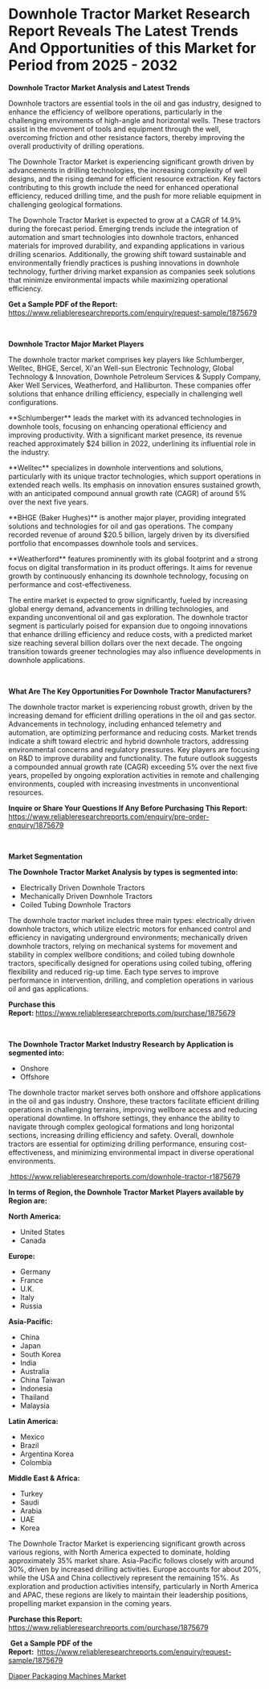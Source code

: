 <p><h1>Downhole Tractor Market Research Report Reveals The Latest Trends And Opportunities of this Market for Period from 2025 - 2032</h1></p><p><strong>Downhole Tractor Market Analysis and Latest Trends</strong></p>
<p><p>Downhole tractors are essential tools in the oil and gas industry, designed to enhance the efficiency of wellbore operations, particularly in the challenging environments of high-angle and horizontal wells. These tractors assist in the movement of tools and equipment through the well, overcoming friction and other resistance factors, thereby improving the overall productivity of drilling operations.</p><p>The Downhole Tractor Market is experiencing significant growth driven by advancements in drilling technologies, the increasing complexity of well designs, and the rising demand for efficient resource extraction. Key factors contributing to this growth include the need for enhanced operational efficiency, reduced drilling time, and the push for more reliable equipment in challenging geological formations.</p><p>The Downhole Tractor Market is expected to grow at a CAGR of 14.9% during the forecast period. Emerging trends include the integration of automation and smart technologies into downhole tractors, enhanced materials for improved durability, and expanding applications in various drilling scenarios. Additionally, the growing shift toward sustainable and environmentally friendly practices is pushing innovations in downhole technology, further driving market expansion as companies seek solutions that minimize environmental impacts while maximizing operational efficiency.</p></p>
<p><strong>Get a Sample PDF of the Report:&nbsp;</strong> <a href="https://www.reliableresearchreports.com/enquiry/request-sample/1875679?utm_campaign=2528&utm_medium=2&utm_source=Github&utm_content=ia&utm_term=19022025&utm_id=downhole-tractor">https://www.reliableresearchreports.com/enquiry/request-sample/1875679</a></p>
<p>&nbsp;</p>
<p><strong>Downhole Tractor Major Market Players</strong></p>
<p><p>The downhole tractor market comprises key players like Schlumberger, Welltec, BHGE, Sercel, Xi'an Well-sun Electronic Technology, Global Technology & Innovation, Downhole Petroleum Services & Supply Company, Aker Well Services, Weatherford, and Halliburton. These companies offer solutions that enhance drilling efficiency, especially in challenging well configurations.</p><p>**Schlumberger** leads the market with its advanced technologies in downhole tools, focusing on enhancing operational efficiency and improving productivity. With a significant market presence, its revenue reached approximately $24 billion in 2022, underlining its influential role in the industry.</p><p>**Welltec** specializes in downhole interventions and solutions, particularly with its unique tractor technologies, which support operations in extended reach wells. Its emphasis on innovation ensures sustained growth, with an anticipated compound annual growth rate (CAGR) of around 5% over the next five years.</p><p>**BHGE (Baker Hughes)** is another major player, providing integrated solutions and technologies for oil and gas operations. The company recorded revenue of around $20.5 billion, largely driven by its diversified portfolio that encompasses downhole tools and services.</p><p>**Weatherford** features prominently with its global footprint and a strong focus on digital transformation in its product offerings. It aims for revenue growth by continuously enhancing its downhole technology, focusing on performance and cost-effectiveness.</p><p>The entire market is expected to grow significantly, fueled by increasing global energy demand, advancements in drilling technologies, and expanding unconventional oil and gas exploration. The downhole tractor segment is particularly poised for expansion due to ongoing innovations that enhance drilling efficiency and reduce costs, with a predicted market size reaching several billion dollars over the next decade. The ongoing transition towards greener technologies may also influence developments in downhole applications.</p></p>
<p>&nbsp;</p>
<p><strong>What Are The Key Opportunities For Downhole Tractor Manufacturers?</strong></p>
<p><p>The downhole tractor market is experiencing robust growth, driven by the increasing demand for efficient drilling operations in the oil and gas sector. Advancements in technology, including enhanced telemetry and automation, are optimizing performance and reducing costs. Market trends indicate a shift toward electric and hybrid downhole tractors, addressing environmental concerns and regulatory pressures. Key players are focusing on R&D to improve durability and functionality. The future outlook suggests a compounded annual growth rate (CAGR) exceeding 5% over the next five years, propelled by ongoing exploration activities in remote and challenging environments, coupled with increasing investments in unconventional resources.</p></p>
<p><strong>Inquire or Share Your Questions If Any Before Purchasing This Report:</strong> <a href="https://www.reliableresearchreports.com/enquiry/pre-order-enquiry/1875679?utm_campaign=2528&utm_medium=2&utm_source=Github&utm_content=ia&utm_term=19022025&utm_id=downhole-tractor">https://www.reliableresearchreports.com/enquiry/pre-order-enquiry/1875679</a></p>
<p>&nbsp;</p>
<p><strong>Market Segmentation</strong></p>
<p><strong>The Downhole Tractor Market Analysis by types is segmented into:</strong></p>
<p><ul><li>Electrically Driven Downhole Tractors</li><li>Mechanically Driven Downhole Tractors</li><li>Coiled Tubing Downhole Tractors</li></ul></p>
<p><p>The downhole tractor market includes three main types: electrically driven downhole tractors, which utilize electric motors for enhanced control and efficiency in navigating underground environments; mechanically driven downhole tractors, relying on mechanical systems for movement and stability in complex wellbore conditions; and coiled tubing downhole tractors, specifically designed for operations using coiled tubing, offering flexibility and reduced rig-up time. Each type serves to improve performance in intervention, drilling, and completion operations in various oil and gas applications.</p></p>
<p><strong>Purchase this Report:&nbsp;</strong><a href="https://www.reliableresearchreports.com/purchase/1875679?utm_campaign=2528&utm_medium=2&utm_source=Github&utm_content=ia&utm_term=19022025&utm_id=downhole-tractor">https://www.reliableresearchreports.com/purchase/1875679</a></p>
<p>&nbsp;</p>
<p><strong>The Downhole Tractor Market Industry Research by Application is segmented into:</strong></p>
<p><ul><li>Onshore</li><li>Offshore</li></ul></p>
<p><p>The downhole tractor market serves both onshore and offshore applications in the oil and gas industry. Onshore, these tractors facilitate efficient drilling operations in challenging terrains, improving wellbore access and reducing operational downtime. In offshore settings, they enhance the ability to navigate through complex geological formations and long horizontal sections, increasing drilling efficiency and safety. Overall, downhole tractors are essential for optimizing drilling performance, ensuring cost-effectiveness, and minimizing environmental impact in diverse operational environments.</p></p>
<p><a href="https://www.reliableresearchreports.com/downhole-tractor-r1875679?utm_campaign=2528&utm_medium=2&utm_source=Github&utm_content=ia&utm_term=19022025&utm_id=downhole-tractor">&nbsp;https://www.reliableresearchreports.com/downhole-tractor-r1875679</a></p>
<p><strong>In terms of Region, the Downhole Tractor Market Players available by Region are:</strong></p>
<p>
    <p> <strong> North America: </strong>
        <ul>
            <li>United States</li>
            <li>Canada</li>
        </ul>
        </p> 
    <p> <strong> Europe: </strong>
        <ul>
            <li>Germany</li>
            <li>France</li>
            <li>U.K.</li>
            <li>Italy</li>
            <li>Russia</li>
        </ul>
        </p> 
    <p> <strong> Asia-Pacific: </strong>
        <ul>
            <li>China</li>
            <li>Japan</li>
            <li>South Korea</li>
            <li>India</li>
            <li>Australia</li>
            <li>China Taiwan</li>
            <li>Indonesia</li>
            <li>Thailand</li>
            <li>Malaysia</li>
        </ul>
        </p> 
    <p> <strong> Latin America: </strong>
        <ul>
            <li>Mexico</li>
            <li>Brazil</li>
            <li>Argentina Korea</li>
            <li>Colombia</li>
        </ul>
        </p> 
    <p> <strong> Middle East & Africa: </strong>
        <ul>
            <li>Turkey</li>
            <li>Saudi</li>
            <li>Arabia</li>
            <li>UAE</li>
            <li>Korea</li>
        </ul>
    </p>
    </p>
<p><p>The Downhole Tractor Market is experiencing significant growth across various regions, with North America expected to dominate, holding approximately 35% market share. Asia-Pacific follows closely with around 30%, driven by increased drilling activities. Europe accounts for about 20%, while the USA and China collectively represent the remaining 15%. As exploration and production activities intensify, particularly in North America and APAC, these regions are likely to maintain their leadership positions, propelling market expansion in the coming years.</p></p>
<p><strong>Purchase this Report: </strong><a href="https://www.reliableresearchreports.com/purchase/1875679?utm_campaign=2528&utm_medium=2&utm_source=Github&utm_content=ia&utm_term=19022025&utm_id=downhole-tractor">https://www.reliableresearchreports.com/purchase/1875679</a></p>
<p>&nbsp;<strong>Get a Sample PDF of the Report:&nbsp;&nbsp;</strong><a href="https://www.reliableresearchreports.com/enquiry/request-sample/1875679?utm_campaign=2528&utm_medium=2&utm_source=Github&utm_content=ia&utm_term=19022025&utm_id=downhole-tractor">https://www.reliableresearchreports.com/enquiry/request-sample/1875679</a></p>
<p><strong></strong></p>
<p><p><a href="https://github.com/ramraomeyie/Market-Research-Report-List-1/blob/main/diaper-packaging-machines-market.md?utm_campaign=2528&utm_medium=2&utm_source=Github&utm_content=ia&utm_term=19022025&utm_id=downhole-tractor">Diaper Packaging Machines Market</a></p></p>